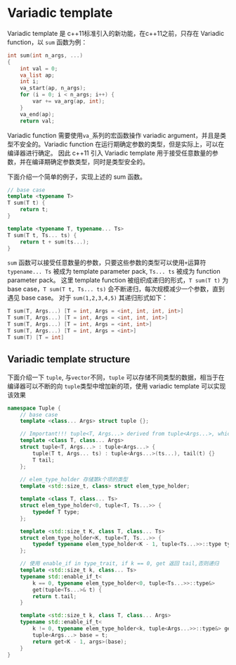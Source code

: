 # Variadic template

Variadic template 是 c++11标准引入的新功能，在c++11之前，只存在 Variadic function，以 `sum` 函数为例：
```c
int sum(int n_args, ...)
{
    int val = 0;
    va_list ap;
    int i;
    va_start(ap, n_args);
    for (i = 0; i < n_args; i++) {
        var += va_arg(ap, int);
    }
    va_end(ap);
    return val;
```
Variadic function 需要使用`va_`系列的宏函数操作 variadic argument，并且是类型不安全的。Variadic function 在运行期确定参数的类型，但是实际上，可以在编译器进行确定。
因此 c++11 引入 Variadic template 用于接受任意数量的参数，并在编译期确定参数类型，同时是类型安全的。

下面介绍一个简单的例子，实现上述的 sum 函数。
```cpp
// base case
template <typename T> 
T sum(T t) {
	return t;
}

template <typename T, typename... Ts> 
T sum(T t, Ts... ts) {
	return t + sum(ts...);
}

```
`sum` 函数可以接受任意数量的参数，只要这些参数的类型可以使用`+`运算符
`typename... Ts` 被成为 template parameter pack, `Ts... ts` 被成为 function parameter pack。
这里 template function 被组织成递归的形式，`T sum(T t)` 为 base case，`T sum(T t, Ts... ts)` 会不断递归，每次规模减少一个参数，直到遇见 base case。
对于 `sum(1,2,3,4,5)` 其递归形式如下：
```cpp
T sum(T, Args...) [T = int, Args = <int, int, int, int>]
T sum(T, Args...) [T = int, Args = <int, int, int>]
T sum(T, Args...) [T = int, Args = <int, int>]
T sum(T, Args...) [T = int, Args = <int>]
T sum(T) [T = int]
```

## Variadic template structure
下面介绍一下 `tuple`, 与`vector`不同，`tuple` 可以存储不同类型的数据，相当于在编译器可以不断的向 `tuple`类型中增加新的项，使用 variadic template 可以实现该效果
```cpp
namespace Tuple {
	// base case 
	template <class... Args> struct tuple {};

    // Important!!! tuple<T, Args...> derived from tuple<Args...>, which means tuple<T, Args...> has base class part tuple<Args...>
	template <class T, class... Args>
	struct tuple<T, Args...> : tuple<Args...> {
		tuple(T t, Args... ts) : tuple<Args...>(ts...), tail(t) {}
		T tail;
	};
    
    // elem_type_holder 存储第k个项的类型
	template <std::size_t, class> struct elem_type_holder;

	template <class T, class... Ts>
	struct elem_type_holder<0, tuple<T, Ts...>> {
		typedef T type;
	};

	template <std::size_t K, class T, class... Ts>
	struct elem_type_holder<K, tuple<T, Ts...>> {
		typedef typename elem_type_holder<K - 1, tuple<Ts...>>::type type;
	};

    // 使用 enable_if in type_trait, if k == 0, get 返回 tail,否则递归
	template <std::size_t k, class... Ts>
	typename std::enable_if_t<
		k == 0, typename elem_type_holder<0, tuple<Ts...>>::type&>
		get(tuple<Ts...>& t) {
		return t.tail;
	}

	template <std::size_t k, class T, class... Args>
	typename std::enable_if_t<
		k != 0, typename elem_type_holder<k, tuple<Args...>>::type&> get(tuple<T, Args...>& t) {
		tuple<Args...> base = t;
		return get<K - 1, args>(base);
	}
}
```
